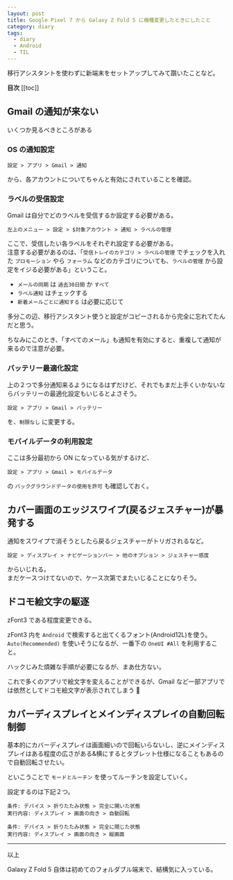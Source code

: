 ```yaml
---
layout: post
title: Google Pixel 7 から Galaxy Z Fold 5 に機種変更したときにしたこと
category: diary
tags:
  - diary
  - Android
  - TIL
---
```


移行アシスタントを使わずに新端末をセットアップしてみて躓いたことなど。

**目次**
[[toc]]

## Gmail の通知が来ない

いくつか見るべきところがある

### OS の通知設定

```
設定 > アプリ > Gmail > 通知
```

から、各アカウントについてちゃんと有効にされていることを確認。

### ラベルの受信設定

Gmail は自分でどのラベルを受信するか設定する必要がある。

```
左上のメニュー > 設定 > $対象アカウント > 通知 > ラベルの管理
```

ここで、受信したい各ラベルをそれぞれ設定する必要がある。  
注意する必要があるのは、「`受信トレイのカテゴリ > ラベルの管理` でチェックを入れた `プロモーション` やら `フォーラム` などのカテゴリについても、`ラベルの管理` から設定をイジる必要がある」ということ。

- `メールの同期` は `過去30日間` か `すべて`
- `ラベル通知` はチェックする
- `新着メールごとに通知する` は必要に応じて

多分この辺、移行アシスタント使うと設定がコピーされるから完全に忘れてたんだと思う。

ちなみにこのとき、「すべてのメール」も通知を有効にすると、重複して通知が来るので注意が必要。


### バッテリー最適化設定

上の２つで多分通知来るようになるはずだけど、それでもまだ上手くいかないならバッテリーの最適化設定もいじるとよさそう。

```
設定 > アプリ > Gmail > バッテリー
```

を、`制限なし` に変更する。

### モバイルデータの利用設定

ここは多分最初から ON になっている気がするけど、

```
設定 > アプリ > Gmail > モバイルデータ
```

の `バックグラウンドデータの使用を許可` も確認しておく。

## カバー画面のエッジスワイプ(戻るジェスチャー)が暴発する

通知をスワイプで消そうとしたら戻るジェスチャーがトリガされるなど。

```
設定 > ディスプレイ > ナビゲーションバー > 他のオプション > ジェスチャー感度
```

からいじれる。  
まだケースつけてないので、ケース次第でまたいじることになりそう。


## ドコモ絵文字の駆逐

zFont3 である程度変更できる。

zFont3 内を `Android` で検索すると出てくるフォント(Android12L)を使う。  
`Auto(Recommended)` を使いそうになるが、一番下の `OneUI #All` を利用すること。

ハックじみた煩雑な手順が必要になるが、まあ仕方ない。

これで多くのアプリで絵文字を変えることができるが、Gmail など一部アプリでは依然としてドコモ絵文字が表示されてしまう :thinking:

## カバーディスプレイとメインディスプレイの自動回転制御

基本的にカバーディスプレイは画面細いので回転いらないし、逆にメインディスプレイはある程度の広さがある&横にするとタブレット仕様になることもあるので自動回転させたい。

といこうことで `モードとルーチン` を使ってルーチンを設定していく。

設定するのは下記２つ。

```
条件: デバイス > 折りたたみ状態 > 完全に開いた状態
実行内容: ディスプレイ > 画面の向き > 自動回転
```

```
条件: デバイス > 折りたたみ状態 > 完全に閉じた状態
実行内容: ディスプレイ > 画面の向き > 縦画面
```

---

以上

Galaxy Z Fold 5 自体は初めてのフォルダブル端末で、結構気に入っている。

